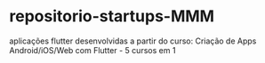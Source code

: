 # repositorio-startups-MMM
aplicações flutter desenvolvidas a partir do curso: Criação de Apps Android/iOS/Web com Flutter - 5 cursos em 1
